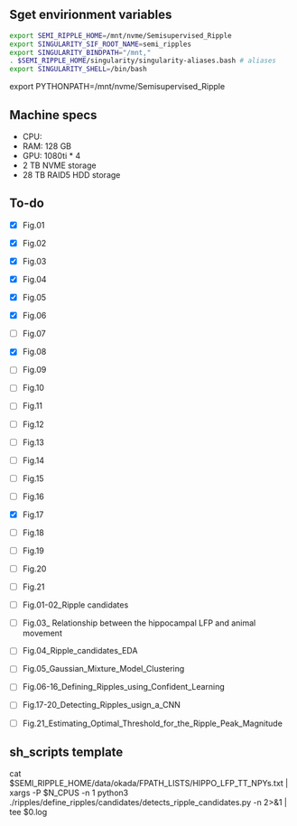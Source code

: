 ## Sget envirionment variables
``` bash
export SEMI_RIPPLE_HOME=/mnt/nvme/Semisupervised_Ripple
export SINGULARITY_SIF_ROOT_NAME=semi_ripples
export SINGULARITY_BINDPATH="/mnt,"
. $SEMI_RIPPLE_HOME/singularity/singularity-aliases.bash # aliases
export SINGULARITY_SHELL=/bin/bash
```

export PYTHONPATH=/mnt/nvme/Semisupervised_Ripple


## Machine specs
- CPU:
- RAM: 128 GB
- GPU: 1080ti * 4
- 2 TB NVME storage
- 28 TB RAID5 HDD storage



## To-do
- [x] Fig.01
- [x] Fig.02
- [x] Fig.03
- [x] Fig.04
- [x] Fig.05
- [x] Fig.06
- [ ] Fig.07
- [x] Fig.08
- [ ] Fig.09
- [ ] Fig.10
- [ ] Fig.11
- [ ] Fig.12
- [ ] Fig.13
- [ ] Fig.14
- [ ] Fig.15
- [ ] Fig.16
- [x] Fig.17
- [ ] Fig.18
- [ ] Fig.19
- [ ] Fig.20
- [ ] Fig.21



- [ ] Fig.01-02_Ripple candidates
- [ ] Fig.03_ Relationship between the hippocampal LFP and animal movement
- [ ] Fig.04_Ripple_candidates_EDA
- [ ] Fig.05_Gaussian_Mixture_Model_Clustering
- [ ] Fig.06-16_Defining_Ripples_using_Confident_Learning
- [ ] Fig.17-20_Detecting_Ripples_usign_a_CNN
- [ ] Fig.21_Estimating_Optimal_Threshold_for_the_Ripple_Peak_Magnitude


## sh_scripts template
cat $SEMI_RIPPLE_HOME/data/okada/FPATH_LISTS/HIPPO_LFP_TT_NPYs.txt |
xargs -P $N_CPUS -n 1 python3 ./ripples/define_ripples/candidates/detects_ripple_candidates.py -n 2>&1 | tee $0.log
